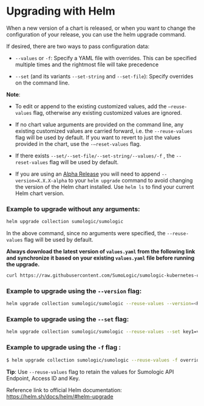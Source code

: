 
# Upgrading with Helm

When a new version of a chart is released, or when you want to change the configuration of your release, you can use the helm upgrade command.

If desired, there are two ways to pass configuration data:

- `--values` or `-f`: Specify a YAML file with overrides. This can be specified multiple times and the rightmost file will take precedence

- `--set` (and its variants `--set-string` and `--set-file`): Specify overrides on the command line.


**Note**:
- To edit or append to the existing customized values, add the `–reuse-values` flag, otherwise any existing customized values are ignored.

- If no chart value arguments are provided on the command line, any existing customized values are carried forward, i.e. the `--reuse-values` flag will be used by default. If you want to revert to just the values provided in the chart, use the `-–reset-values` flag.

- If there exists `--set/--set-file/--set-string/--values/-f` , the `--reset-values` flag will be used by default.

- If you are using an [Alpha Release](./Alpha_Release_Guide.md) you will need to append `--version=X.X.X-alpha` to your `helm upgrade` command to avoid changing the version of the Helm chart installed. Use `helm ls` to find your current Helm chart version.

### Example to upgrade without any arguments:

```bash
helm upgrade collection sumologic/sumologic
```
In the above command, since no arguments were specified, the `--reuse-values` flag will be used by default.

**Always download the latest version of `values.yaml` from the following link and synchronize it based on your existing `values.yaml` file before running the upgrade.**

```bash
curl https://raw.githubusercontent.com/SumoLogic/sumologic-kubernetes-collection/v0.15.0/deploy/helm/sumologic/values.yaml
```

### Example to upgrade using the `--version` flag:

```bash
helm upgrade collection sumologic/sumologic --reuse-values --version=<RELEASE-VERSION> -f values.yaml
```

### Example to upgrade using the `--set` flag:

```bash
helm upgrade collection sumologic/sumologic --reuse-values --set key1=val1, key2=val2
```

### Example to upgrade using the `-f` flag :  

```bash
$ helm upgrade collection sumologic/sumologic --reuse-values -f override.yaml
```

**Tip**: Use `--reuse-values` flag to retain the values for Sumologic API Endpoint, Access ID and Key.  

Reference link to official Helm documentation:  https://helm.sh/docs/helm/#helm-upgrade

